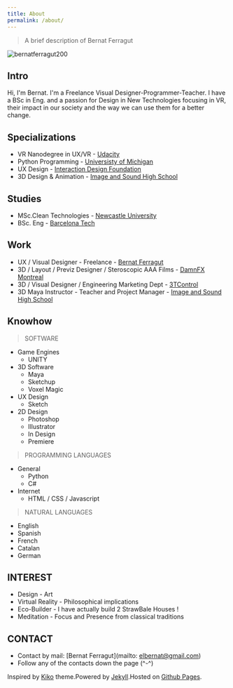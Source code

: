 ```yaml
---
title: About
permalink: /about/
---
```


>A brief description of Bernat Ferragut

![bernatferragut200](https://cloud.githubusercontent.com/assets/17754060/20561006/910a3a16-b152-11e6-9219-fb614ee86870.png)

## Intro

Hi, I'm Bernat. 
I'm a Freelance Visual Designer-Programmer-Teacher. I have a BSc in Eng. and a passion for Design 
in New Technologies focusing in VR, their impact in our society and the way we can use them for a better change.

## Specializations

* VR Nanodegree in UX/VR - [Udacity](https://www.udacity.com/course/vr-developer-nanodegree--nd017)
* Python Programming - [Universisty of Michigan](https://www.coursera.org/specializations/python)
* UX Design - [Interaction Design Foundation](https://www.interaction-design.org)
* 3D Design & Animation - [Image and Sound High School](http://www.cev.com/)

## Studies

* MSc.Clean Technologies - [Newcastle University](http://www.ncl.ac.uk/postgraduate/courses/degrees/clean-technology-msc-pgdip/#profile)
* BSc. Eng - [Barcelona Tech](https://www.euetib.upc.edu/)

## Work

* UX / Visual Designer - Freelance -  [Bernat Ferragut](http://bernatferragut.co/)
* 3D / Layout / Previz Designer / Steroscopic AAA Films - [DamnFX Montreal](#)
* 3D / Visual Designer / Engineering Marketing Dept - [3TControl](http://3tcontrol.com/en/company.php)
* 3D Maya Instructor - Teacher and Project Manager - [Image and Sound High School](http://www.cev.com/)

## Knowhow

>SOFTWARE

* Game Engines
  * UNITY
* 3D Software
  * Maya
  * Sketchup
  * Voxel Magic
* UX Design
  * Sketch
* 2D Design
  * Photoshop
  * Illustrator
  * In Design
  * Premiere
  
>PROGRAMMING LANGUAGES

* General
  * Python
  * C#
* Internet
  * HTML / CSS / Javascript
  
>NATURAL LANGUAGES

* English
* Spanish
* French
* Catalan
* German

## INTEREST

* Design - Art
* Virtual Reality - Philosophical implications
* Eco-Builder - I have actually build 2 StrawBale Houses !
* Meditation - Focus and Presence from classical traditions

## CONTACT

* Contact by mail: [Bernat Ferragut](mailto: elbernat@gmail.com)
* Follow any of the contacts down the page (^-^)

Inspired by [Kiko](http://github.com/gfjaru/Kiko) theme.Powered by [Jekyll](http://jekyllrb.com).Hosted on [Github Pages](https://pages.github.com).




